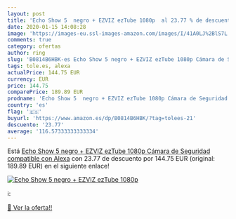 ```yaml
---
layout: post
title: 'Echo Show 5  negro + EZVIZ ezTube 1080p  al 23.77 % de descuento'
date: 2020-01-15 14:08:28
image: 'https://images-eu.ssl-images-amazon.com/images/I/41A0LJ%2BlS7L._SL200_.jpg'
comments: true
category: ofertas
author: ring
slug: 'B0814B6HBK-es Echo Show 5 negro + EZVIZ ezTube 1080p Cámara de Seguridad...'
tags: tole.es, alexa
actualPrice: 144.75 EUR
currency: EUR
price: 144.75
comparePrice: 189.89 EUR
prodname: 'Echo Show 5  negro + EZVIZ ezTube 1080p Cámara de Seguridad  compatible con Alexa'
country: 'es'
flag: '🇪🇸'
buyurl: 'https://www.amazon.es/dp/B0814B6HBK/?tag=tolees-21'
descuento: '23.77'
average: '116.57333333333334'
---
```


Está [Echo Show 5  negro + EZVIZ ezTube 1080p Cámara de Seguridad  compatible con Alexa](https://www.amazon.es/dp/B0814B6HBK/?tag=tolees-21) con 23.77 de descuento por 144.75 EUR (original: 189.89 EUR) en el siguiente enlace!

[![Echo Show 5  negro + EZVIZ ezTube 1080p ](https://images-eu.ssl-images-amazon.com/images/I/41A0LJ%2BlS7L._SL200_.jpg)](https://www.amazon.es/dp/B0814B6HBK/?tag=tolees-21)

ℹ️:


[🛒 Ver la oferta!!](https://www.amazon.es/dp/B0814B6HBK/?tag=tolees-21)
